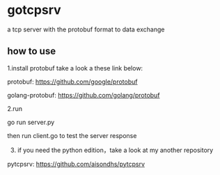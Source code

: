 # gotcpsrv
a tcp server with the protobuf format to data exchange

## how to use

1.install protobuf take a look a these link below:

protobuf: https://github.com/google/protobuf

golang-protobuf: https://github.com/golang/protobuf


2.run

go run server.py

then run client.go to test the server response


3. if you need the python edition，take a look at my another repository

pytcpsrv: https://github.com/aisondhs/pytcpsrv